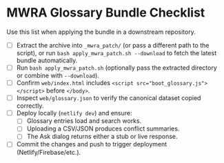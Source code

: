 # MWRA Glossary Bundle Checklist

Use this list when applying the bundle in a downstream repository.

- [ ] Extract the archive into `_mwra_patch/` (or pass a different path to the script),
      or run `bash apply_mwra_patch.sh --download` to fetch the latest bundle automatically.
- [ ] Run `bash apply_mwra_patch.sh` (optionally pass the extracted directory or combine with `--download`).
- [ ] Confirm `web/index.html` includes `<script src="boot_glossary.js"></script>` before `</body>`.
- [ ] Inspect `web/glossary.json` to verify the canonical dataset copied correctly.
- [ ] Deploy locally (`netlify dev`) and ensure:
  - [ ] Glossary entries load and search works.
  - [ ] Uploading a CSV/JSON produces conflict summaries.
  - [ ] The Ask dialog returns either a stub or live response.
- [ ] Commit the changes and push to trigger deployment (Netlify/Firebase/etc.).
